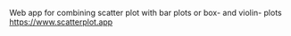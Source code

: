 Web app for combining scatter plot with bar plots or box- and violin- plots https://www.scatterplot.app
